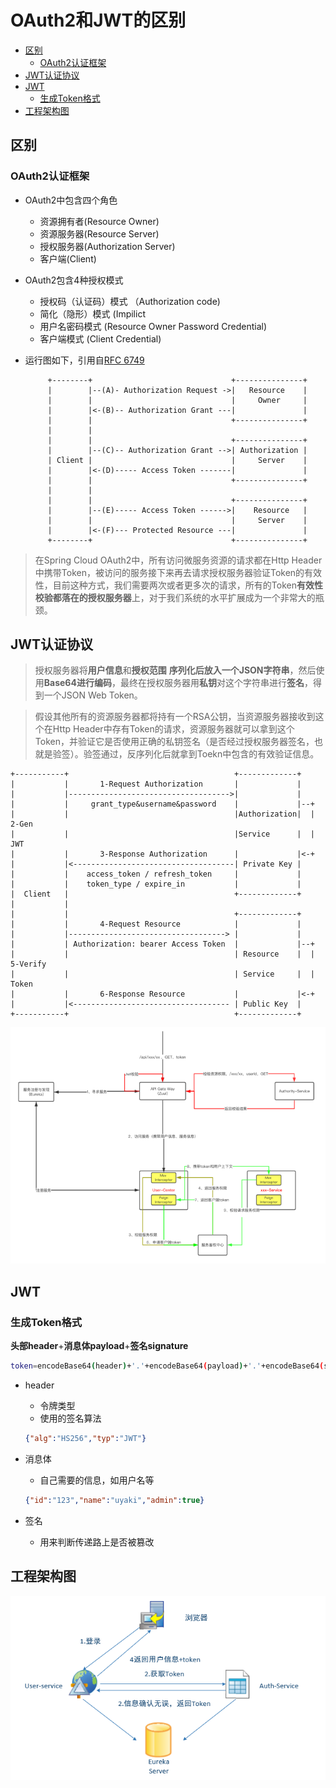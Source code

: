 # OAuth2和JWT的区别

<!-- @import "[TOC]" {cmd="toc" depthFrom=2 depthTo=6 orderedList=false} -->
<!-- code_chunk_output -->

* [区别](#区别)
	* [OAuth2认证框架](#oauth2认证框架)
* [JWT认证协议](#jwt认证协议)
* [JWT](#jwt)
	* [生成Token格式](#生成token格式)
* [工程架构图](#工程架构图)

<!-- /code_chunk_output -->

## 区别

### OAuth2认证框架

- OAuth2中包含四个角色
  - 资源拥有者(Resource Owner)
  - 资源服务器(Resource Server)
  - 授权服务器(Authorization Server)
  - 客户端(Client)

- OAuth2包含4种授权模式

  - 授权码（认证码）模式 （Authorization code)
  - 简化（隐形）模式 (Impilict
  - 用户名密码模式 (Resource Owner Password Credential)
  - 客户端模式 (Client Credential)

- 运行图如下，引用自[RFC 6749](https://tools.ietf.org/html/rfc6749)

  ```
       +--------+                               +---------------+
       |        |--(A)- Authorization Request ->|   Resource    |
       |        |                               |     Owner     |
       |        |<-(B)-- Authorization Grant ---|               |
       |        |                               +---------------+
       |        |
       |        |                               +---------------+
       |        |--(C)-- Authorization Grant -->| Authorization |
       | Client |                               |     Server    |
       |        |<-(D)----- Access Token -------|               |
       |        |                               +---------------+
       |        |
       |        |                               +---------------+
       |        |--(E)----- Access Token ------>|    Resource   |
       |        |                               |     Server    |
       |        |<-(F)--- Protected Resource ---|               |
       +--------+                               +---------------+
  ```

>  在Spring Cloud OAuth2中，所有访问微服务资源的请求都在Http Header中携带Token，被访问的服务接下来再去请求授权服务器验证Token的有效性，目前这种方式，我们需要两次或者更多次的请求，所有的Token**有效性校验都落在的授权服务器**上，对于我们系统的水平扩展成为一个非常大的瓶颈。

## JWT认证协议

> 授权服务器将**用户信息**和**授权范围** **序列化后放入一个JSON字符串**，然后使用**Base64进行编码**，最终在授权服务器用**私钥**对这个字符串进行**签名**，得到一个JSON Web Token。

> 假设其他所有的资源服务器都将持有一个RSA公钥，当资源服务器接收到这个在Http Header中存有Token的请求，资源服务器就可以拿到这个Token，并验证它是否使用正确的私钥签名（是否经过授权服务器签名，也就是验签）。验签通过，反序列化后就拿到Toekn中包含的有效验证信息。

```text
+-----------+                                     +-------------+
|           |       1-Request Authorization       |             |
|           |------------------------------------>|             |
|           |     grant_type&username&password    |             |--+
|           |                                     |Authorization|  | 2-Gen
|           |                                     |Service      |  |   JWT
|           |       3-Response Authorization      |             |<-+
|           |<------------------------------------| Private Key |
|           |    access_token / refresh_token     |             |
|           |    token_type / expire_in           |             |
|  Client   |                                     +-------------+
|           |
|           |                                     +-------------+
|           |       4-Request Resource            |             |
|           |-----------------------------------> |             |
|           | Authorization: bearer Access Token  |             |--+
|           |                                     | Resource    |  | 5-Verify
|           |                                     | Service     |  |  Token
|           |       6-Response Resource           |             |<-+
|           |<----------------------------------- | Public Key  |
+-----------+                                     +-------------+
```

![img](assets/v2-467d442498d0ed41372a7567fc36a714_hd.png)

## JWT

### 生成Token格式

**头部header**+**消息体payload**+**签名signature**

```bash
token=encodeBase64(header)+'.'+encodeBase64(payload)+'.'+encodeBase64(signature)
```

- header

  - 令牌类型
  - 使用的签名算法

  ```json
  {"alg":"HS256","typ":"JWT"}
  ```

- 消息体

  - 自己需要的信息，如用户名等

  ```json
  {"id":"123","name":"uyaki","admin":true}
  ```

- 签名
  - 用来判断传递路上是否被篡改

## 工程架构图

![SpringCloudï¼10ï¼ä½¿ç¨Spring Cloud OAuth2åJWTä¿æ¤å¾®æå¡](assets/java0-1548306971.png)
